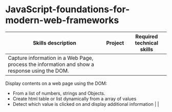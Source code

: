 # JavaScript-foundations-for-modern-web-frameworks

Skills description |  Project | Required technical skills 
-------------------|----------|--------------------------
Capture information in a Web Page, process the information and show a response using the DOM. | |
Display contents on a web page using the DOM: 
* From a list of numbers, strings and Objects.
* Create html table or list dynamically from a array of values
* Detect which value is clicked on and display additional information | |
